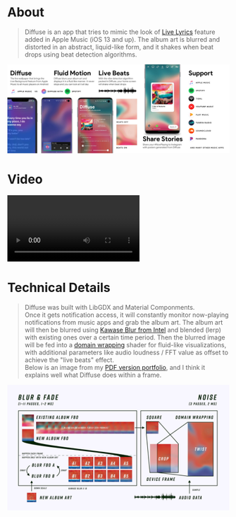 # About
> Diffuse is an app that tries to mimic the look of [Live Lyrics](https://support.apple.com/en-us/HT204459) feature added in Apple Music (iOS 13 and up). The album art is blurred and distorted in an abstract, liquid-like form, and it shakes when beat drops using beat detection algorithms.

![](introduction.jpg)

# Video
<video class="video-js vjs-default-skin vjs-big-play-centered" controls data='{ "fluid": true, "techOrder": ["youtube"], "sources": [{ "type": "video/youtube", "src": "https://youtu.be/6j41so6OTGE"}] }' > </video>

# Technical Details
> Diffuse was built with LibGDX and Material Componments.  
> Once it gets notification access, it will constantly monitor now-playing notifications from music apps and grab the album art.
> The album art will then be blurred using [Kawase Blur from Intel](https://software.intel.com/content/www/us/en/develop/blogs/an-investigation-of-fast-real-time-gpu-based-image-blur-algorithms.html)
> and blended (lerp) with existing ones over a certain time period. Then the blurred image will be fed into a [domain wrapping](https://www.iquilezles.org/www/articles/warp/warp.htm) shader
> for fluid-like visualizations, with additional parameters like audio loudness / FFT value as offset to achieve the "live beats" effect.  
> Below is an image from my [PDF version portfolio](https://fincher.im/Portfolio.pdf), and I think it explains well what Diffuse does within a frame.

![](blur.jpg)